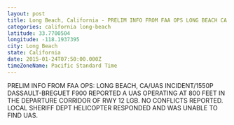 ```yaml
---
layout: post
title: Long Beach, California - PRELIM INFO FROM FAA OPS LONG BEACH CA UAS INCIDENT 1550P DASSAULT BREGUET F900 REPORTED
categories: california long-beach
latitude: 33.7700504
longitude: -118.1937395
city: Long Beach
state: California
date: 2015-01-24T07:50:00.000Z
timeZoneName: Pacific Standard Time
---
```


PRELIM INFO FROM FAA OPS: LONG BEACH, CA/UAS INCIDENT/1550P DASSAULT-BREGUET F900 REPORTED A UAS OPERATING AT 800 FEET IN THE DEPARTURE CORRIDOR OF RWY 12 LGB. NO CONFLICTS REPORTED. LOCAL SHERIFF DEPT HELICOPTER RESPONDED AND WAS UNABLE TO FIND UAS. 